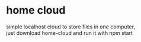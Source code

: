 # home cloud
simple localhost cloud to store files in one computer, <br>just download home-cloud and run it with npm start
